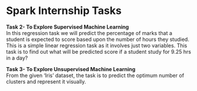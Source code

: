 # Spark Internship Tasks
**Task 2- To Explore Supervised Machine Learning**  <br/>
In this regression task we will predict the percentage of marks that a student is expected to score based upon the number of hours they studied. 
This is a simple linear regression task as it involves just two variables.
This task is to find out what will be predicted score if a student study for 9.25 hrs in a day?

**Task 3- To Explore Unsupervised Machine Learning**  <br/>
From the given ‘Iris’ dataset, the task is to predict the optimum number of clusters and represent it visually.
